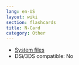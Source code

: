 ```yaml
---
lang: en-US
layout: wiki
section: flashcards
title: N-Card
category: Other
---
```


- [System files](https://github.com/DS-Homebrew/Flashcard-Firmware-Archive/blob/master/18979-NCard_v1.45_v2.53_v25.zip?raw=true)
- DSi/3DS compatible: No
